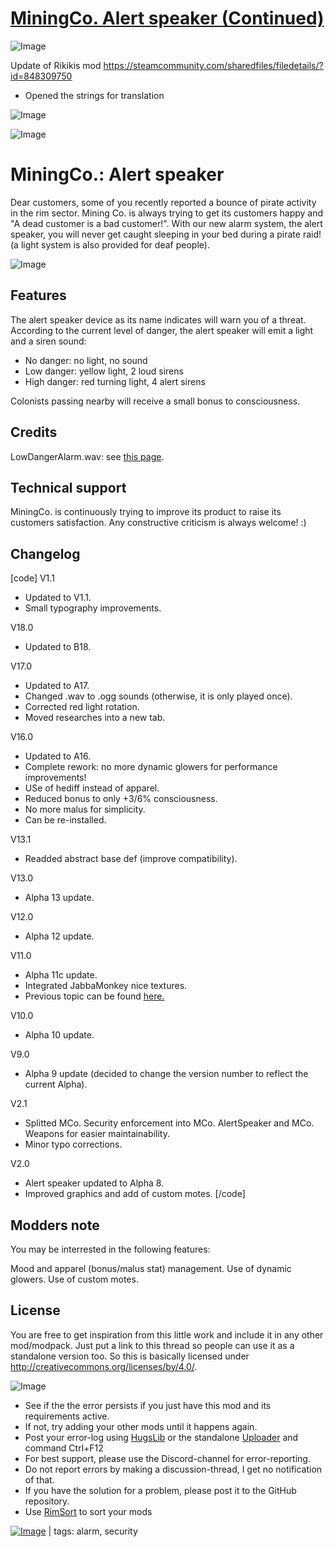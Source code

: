 # [MiningCo. Alert speaker (Continued)](https://steamcommunity.com/sharedfiles/filedetails/?id=3276121703)

![Image](https://i.imgur.com/buuPQel.png)

Update of Rikikis mod https://steamcommunity.com/sharedfiles/filedetails/?id=848309750

- Opened the strings for translation

![Image](https://i.imgur.com/pufA0kM.png)
	
![Image](https://i.imgur.com/Z4GOv8H.png)

# MiningCo.: Alert speaker


Dear customers, some of you recently reported a bounce of pirate activity in the rim sector. Mining Co. is always trying to get its customers happy and "A dead customer is a bad customer!".
With our new alarm system, the alert speaker, you will never get caught sleeping in your bed during a pirate raid! (a light system is also provided for deaf people).

![Image](https://i.imgur.com/WdTHQfg.png)

## Features

The alert speaker device as its name indicates will warn you of a threat. According to the current level of danger, the alert speaker will emit a light and a siren sound:


- No danger: no light, no sound
- Low danger: yellow light, 2 loud sirens
- High danger: red turning light, 4 alert sirens


Colonists passing nearby will receive a small bonus to consciousness.

## Credits

LowDangerAlarm.wav: see [this page](https://www.freesound.org/people/rene___/sounds/56778/).

## Technical support

MiningCo. is continuously trying to improve its product to raise its customers satisfaction.
Any constructive criticism is always welcome! :)

## Changelog

[code]
V1.1
* Updated to V1.1.
* Small typography improvements.

V18.0
* Updated to B18.

V17.0
* Updated to A17.
* Changed .wav to .ogg sounds (otherwise, it is only played once).
* Corrected red light rotation.
* Moved researches into a new tab.

V16.0
* Updated to A16.
* Complete rework: no more dynamic glowers for performance improvements!
* USe of hediff instead of apparel.
* Reduced bonus to only +3/6% consciousness.
* No more malus for simplicity.
* Can be re-installed.

V13.1
* Readded abstract base def (improve compatibility).

V13.0
* Alpha 13 update.

V12.0
* Alpha 12 update.

V11.0
* Alpha 11c update.
* Integrated JabbaMonkey nice textures.
* Previous topic can be found [here.](https://ludeon.com/forums/index.php?topic=8761.0)

V10.0
* Alpha 10 update.

V9.0
* Alpha 9 update (decided to change the version number to reflect the current Alpha).

V2.1
* Splitted MCo. Security enforcement into MCo. AlertSpeaker and MCo. Weapons for easier maintainability.
* Minor typo corrections.

V2.0
* Alert speaker updated to Alpha 8.
* Improved graphics and add of custom motes.
[/code]

## Modders note

You may be interrested in the following features:

Mood and apparel (bonus/malus stat) management.
Use of dynamic glowers.
Use of custom motes.

## License

You are free to get inspiration from this little work and include it in any other mod/modpack. Just put a link to this thread so people can use it as a standalone version too.
So this is basically licensed under http://creativecommons.org/licenses/by/4.0/.

![Image](https://i.imgur.com/PwoNOj4.png)



-  See if the the error persists if you just have this mod and its requirements active.
-  If not, try adding your other mods until it happens again.
-  Post your error-log using [HugsLib](https://steamcommunity.com/workshop/filedetails/?id=818773962) or the standalone [Uploader](https://steamcommunity.com/sharedfiles/filedetails/?id=2873415404) and command Ctrl+F12
-  For best support, please use the Discord-channel for error-reporting.
-  Do not report errors by making a discussion-thread, I get no notification of that.
-  If you have the solution for a problem, please post it to the GitHub repository.
-  Use [RimSort](https://github.com/RimSort/RimSort/releases/latest) to sort your mods

 

[![Image](https://img.shields.io/github/v/release/emipa606/MiningCoAlertSpeaker?label=latest%20version&style=plastic&color=9f1111&labelColor=black)](https://steamcommunity.com/sharedfiles/filedetails/changelog/3276121703) | tags:  alarm,  security
